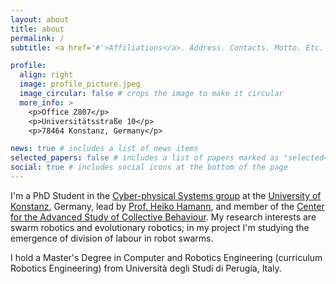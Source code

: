 ```yaml
---
layout: about
title: about
permalink: /
subtitle: <a href='#'>Affiliations</a>. Address. Contacts. Motto. Etc.

profile:
  align: right
  image: profile_picture.jpeg
  image_circular: false # crops the image to make it circular
  more_info: >
    <p>Office Z807</p>
    <p>Universitätsstraße 10</p>
    <p>78464 Konstanz, Germany</p>

news: true # includes a list of news items
selected_papers: false # includes a list of papers marked as "selected={true}"
social: true # includes social icons at the bottom of the page
---
```


I'm a PhD Student in the [Cyber-physical Systems group](https://www.cps.uni-konstanz.de) at the [University of Konstanz](https://www.uni-konstanz.de), Germany, lead by [Prof. Heiko Hamann](https://heikohamann.de), and member of the [Center for the Advanced Study of Collective Behaviour](https://www.exc.uni-konstanz.de/collective-behaviour/). My research interests are swarm robotics and evolutionary robotics; in my project I'm studying the emergence of division of labour in robot swarms.

I hold a Master's Degree in Computer and Robotics Engineering (curriculum Robotics Engineering) from Università degli Studi di Perugia, Italy.

<!-- Write your biography here. Tell the world about yourself. Link to your favorite [subreddit](http://reddit.com). You can put a picture in, too. The code is already in, just name your picture `prof_pic.jpg` and put it in the `img/` folder.

Put your address / P.O. box / other info right below your picture. You can also disable any of these elements by editing `profile` property of the YAML header of your `_pages/about.md`. Edit `_bibliography/papers.bib` and Jekyll will render your [publications page](/al-folio/publications/) automatically.

Link to your social media connections, too. This theme is set up to use [Font Awesome icons](https://fontawesome.com/) and [Academicons](https://jpswalsh.github.io/academicons/), like the ones below. Add your Facebook, Twitter, LinkedIn, Google Scholar, or just disable all of them. -->
